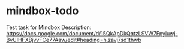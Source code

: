 # mindbox-todo
Test task for Mindbox
Description: https://docs.google.com/document/d/15QkApDkQqtzLSVW7Fpyluwj-BvUIHFXBjvvFCe77Aaw/edit#heading=h.zavj7sd1thwb
